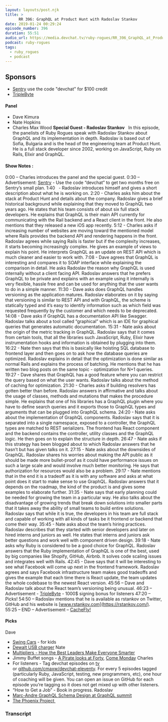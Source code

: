 ```yaml
---
layout: layouts/post.njk
title: >
      RR 396: GraphQL at Product Hunt with Radoslav Stankov
date: 2019-01-24 00:29:24
episode_number: 396
duration: 55:51
audio_url: https://media.devchat.tv/ruby-rogues/RR_396_GraphQL_at_Product_Hunt_with_Radoslav_Stankov.mp3
podcast: ruby-rogues
tags: 
  - ruby_rogues
  - podcast
---
```


## Sponsors

- [Sentry](https://sentry.io)&nbsp;use the code "devchat" for $100 credit
- [TripleByte](https://triplebyte.com/rogues)

#### **Panel**

- Dave Kimura
- Nate Hopkins
- Charles Max Wood
**Special Guest - Radoslav Stankov** &nbsp; In this episode, the panelists of Ruby Rogues speak with Radoslav Stankov about GraphQL and its implementation in depth. Radoslav is based out of Sofia, Bulgaria and is the head of the engineering team at Product Hunt. He is a full stack developer since 2002, working on JavaScript, Ruby on Rails, Elixir and GraphQL. &nbsp;
#### **Show Notes** :
0:00 – Charles introduces the panel and the special guest. 0:30 – Advertisement:&nbsp;[Sentry](https://sentry.io/welcome/)&nbsp;- Use the code “devchat” to get two months free on Sentry’s small plan. 1:40&nbsp;&nbsp;&nbsp;- Radoslav introduces himself and gives a short description about what he is working on. 2:20 - Charles asks him about the stack at Product Hunt and details about the company. Radoslav gives a brief historical background while explaining that they moved to GraphQL two years ago. He states that his team consists of about six full stack developers. He explains that GraphQL is their main API currently for communicating with the Rail backend and a React client in the front. He also mentions that they released a new iOS app recently. 5:12 - Charles asks if increasing number of websites are moving toward the mentioned model where Rails provides the backend API and rendering happens in the front. Radoslav agrees while saying Rails is faster but if the complexity increases, it starts becoming increasingly complex. He gives an example of views to explain his point. He interprets GraphQL as an update on REST API which is much cleaner and easier to work with. 7:08 - Dave agrees that GraphQL is interesting and compares it to SOAP interface while explaining the comparison in detail. He asks Radoslav the reason why GraphQL is used internally without a client facing API. Radoslav answers that he prefers GraphQL to be private and explains with an example using it internally is very flexible, hassle free and can be used for anything that the user wants to do in a simple manner. 11:30 - Dave asks does GraphQL handles versioning as the application matures. Radoslav elaborates on it by saying that versioning is similar to REST API and with GraphQL, the scheme is statically typed and it’s easy to identify information such as which field was requested frequently by the customer and which needs to be deprecated. 14:08 - Dave asks if GraphQL has a documentation API like Swagger. Radoslav talks about a tool called “graphical” which is an IDE for graphical queries that generates automatic documentation. 15:31 - Nate asks about the origin of the metric tracking in GraphQL. Radoslav says that it comes from certain tools, that all the libraries such JavaScript, Ruby, Elixir have instrumentation hooks and information is obtained by plugging into them. 16:22 - Nate then says that this is basically like hoisting SQL database to frontend layer and then goes on to ask how the database queries are optimized. Radoslav explains in detail that the optimization is done similar as normal Rails and explains the process of batching. He mentions that he has written two blog posts on the same topic - optimization for N+1 queries. 19:27 - Dave shares that GraphQL has a good feature where you can restrict the query based on what the user wants. Radoslav talks about the method of caching for optimization. 21:30 - Charles asks if building resolvers has gotten better than before. Radoslav answers in affirmative and talks about the usage of classes, methods and mutations that makes the procedure simple. He explains that one of his libraries has a GraphQL plugin where you have to define search queries and it exports those to GraphQL types and arguments that can be plugged into GraphQL schema. 24:20 - Nate asks about the implementation of GraphQL components. Radoslav says that it is separated into a single namespace, exposed to a controller, the GraphQL types are matched to REST serializers. The frontend has React component and the backend contains the controller, utility classes and the GraphQL logic. He then goes on to explain the structure in depth. 26:47 - Nate asks if this strategy has been blogged about to which Radoslav answers that he hasn’t but has given talks on it. 27:15 - Nate asks about the downsides of GraphQL. Radoslav shares his worries about making the API public as it should be made more bullet-proof as it could have performance issues on such a large scale and would involve much better monitoring. He says that authorization for resources would also be a problem. 29:17 - Nate mentions that in the end it is a tradeoff as it is with any software and asks at what point does it start to make sense to use GraphQL. Radoslav answers that it depends on the roadmap, the kind of the product is and gives some examples to elaborate further. 31:35 - Nate says that early planning could be needed for growing the team in a particular way. He also talks about the disadvantage of growing trends that break down solutions into smaller parts that it takes away the ability of small teams to build entire solutions. Radoslav says that while it is true, the developers in his team are full stack and capable of working with all kinds of tasks be it frontend or backend that come their way. 35:45 - Nate asks about the team’s hiring practices. Radoslav describes that they started with senior developers and later on hired interns and juniors as well. He states that interns and juniors ask better questions and work well with component driven design. 39:18 - Nate asks why Ruby is considered to be a good choice&nbsp;for GraphQL. Radoslav answers that the Ruby implementation of GraphQL is one of the best, used by big companies like Shopify, GitHub, Airbnb. It solves code scaling issues and integrates well with Rails. 42:45 - Dave says that it will be interesting to see what Facebook will come up next in the frontend framework. Radoslav agrees and says Facebook infrastructure team makes good tradeoffs and gives the example that each time there is React update, the team updates the whole codebase to the newest React version. 45:56 – Dave and Radoslav talk about the React team’s versioning&nbsp;being unusual. 46:23 – Advertisement - [TripleByte](https://triplebyte.com/) - 1000$ signing bonus for listeners 47:20 – Picks! 54:50 – Radoslav mentions that he is available as rstankov on Twitter, GitHub and his website is [www.rstankov.com](https://rstankov.com/). 55:25 – END – Advertisement – [CacheFly!](https://www.cachefly.com/)&nbsp;
#### **Picks**
Dave
- [Swing Cars](https://www.amazon.com/Lil-Rider-Ride-Wiggle-Girls/dp/B00IOWBKQO) - for kids
- [Dewalt USB charger](https://www.amazon.com/DEWALT-DCB090-12V-Power-Source/dp/B00EYSUK7W)
Nate
- [Multipliers - How the Best Leaders Make Everyone Smarter](https://www.amazon.com/Multipliers-Best-Leaders-Everyone-Smarter/dp/0061964395)
- Jimmy Buffet songs - [A Pirate looks at Forty](https://www.youtube.com/watch?v=df1E4NJu7ng), [Come Monday](https://www.youtube.com/watch?v=XKGw_hrlaOY)
Charles
- For listeners - Tag devchat episodes on [tv](https://devchat.tv/) or&nbsp;[github.com/cmaxw/devchat-eleventy](https://github.com/cmaxw/devchat-eleventy).
For every 5 episodes tagged (particularly Ruby, JavaScript, testing, new programmers, etc), one hour of coaching will be given. You can open an issue on GitHub for each episode you’re tagging so it does not get mixed up with other listeners.
- “How to Get a Job” - Book in progress.
Radoslav
- [Marc-Andre GraphQL Schema Design at GraphQL summit](https://www.youtube.com/watch?v=pJamhW2xPYw)
- [The Phoenix Project&nbsp;](https://www.amazon.com/Phoenix-Project-DevOps-Helping-Business/dp/0988262592)


### Transcript


